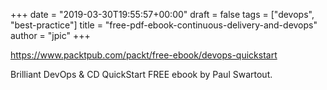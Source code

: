 +++
date = "2019-03-30T19:55:57+00:00"
draft = false
tags = ["devops", "best-practice"]
title = "free-pdf-ebook-continuous-delivery-and-devops"
author = "jpic"
+++

https://www.packtpub.com/packt/free-ebook/devops-quickstart

Brilliant DevOps & CD QuickStart FREE ebook by Paul Swartout.
